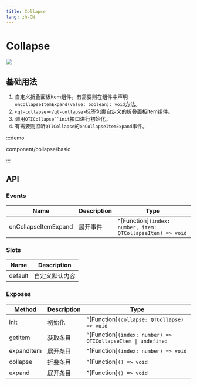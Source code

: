 ```yaml
---
title: Collapse
lang: zh-CN
---
```


# Collapse

<img src="/component/collapse/collapse_component.gif" />

## 基础用法

1. 自定义折叠面板item组件。有需要则在组件中声明`onCollapseItemExpand(value: boolean): void`方法。
2. `<qt-collapse></qt-collapse>`标签包裹自定义的折叠面板item组件。
3. 调用`QTICollapse``init`接口进行初始化。
4. 有需要则监听`QTICollapse`的`onCollapseItemExpand`事件。

:::demo

component/collapse/basic

:::

## API

### Events

| Name                 | Description      | Type                                                         |
| ---------------------| ---------------- | ------------------------------------------------------------ |
| onCollapseItemExpand | 展开事件           | ^[Function]`(index: number, item: QTCollapseItem) => void`   |

### Slots

| Name        | Description             |
| ----------- | ----------------------- |
| default     | 自定义默认内容             |

### Exposes

| Method                       | Description                    | Type                                                                          |
|------------------------------|--------------------------------|-------------------------------------------------------------------------------|
| init                         | 初始化                          | ^[Function]`(collapse: QTCollapse) => void`                    |
| getItem                      | 获取条目                        | ^[Function]`(index: number) => QTICollapseItem \| undefined`                    |
| expandItem                   | 展开条目                        | ^[Function]`(index: number) => void`                    |
| collapse                     | 折叠条目                        | ^[Function]`() => void`                    |
| expand                       | 展开条目                        | ^[Function]`() => void`                    |
